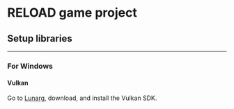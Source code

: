 # RELOAD game project

## Setup libraries
---------------
### For Windows
#### Vulkan

Go to [Lunarg](https://vulkan.lunarg.com/), download, and install the Vulkan SDK.

